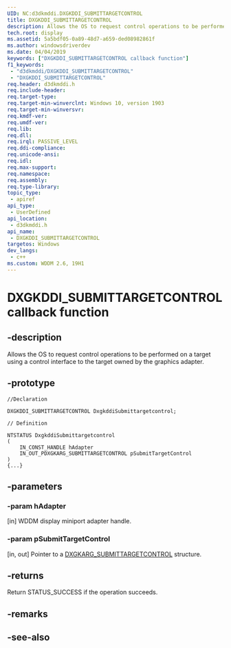 ```yaml
---
UID: NC:d3dkmddi.DXGKDDI_SUBMITTARGETCONTROL
title: DXGKDDI_SUBMITTARGETCONTROL
description: Allows the OS to request control operations to be performed on a target using a control interface to the target owned by the graphics adapter.
tech.root: display
ms.assetid: 5a5bdf05-0a89-48d7-a659-ded08982861f
ms.author: windowsdriverdev
ms.date: 04/04/2019
keywords: ["DXGKDDI_SUBMITTARGETCONTROL callback function"]
f1_keywords:
 - "d3dkmddi/DXGKDDI_SUBMITTARGETCONTROL"
 - "DXGKDDI_SUBMITTARGETCONTROL"
req.header: d3dkmddi.h
req.include-header:
req.target-type:
req.target-min-winverclnt: Windows 10, version 1903
req.target-min-winversvr:
req.kmdf-ver:
req.umdf-ver:
req.lib:
req.dll:
req.irql: PASSIVE_LEVEL
req.ddi-compliance:
req.unicode-ansi:
req.idl:
req.max-support:
req.namespace:
req.assembly:
req.type-library: 
topic_type: 
 - apiref
api_type: 
 - UserDefined
api_location: 
 - d3dkmddi.h
api_name: 
 - DXGKDDI_SUBMITTARGETCONTROL
targetos: Windows
dev_langs:
 - c++
ms.custom: WDDM 2.6, 19H1
---
```


# DXGKDDI_SUBMITTARGETCONTROL callback function

## -description

Allows the OS to request control operations to be performed on a target using a control interface to the target owned by the graphics adapter.

## -prototype

```
//Declaration

DXGKDDI_SUBMITTARGETCONTROL DxgkddiSubmittargetcontrol; 

// Definition

NTSTATUS DxgkddiSubmittargetcontrol 
(
	IN_CONST_HANDLE hAdapter
	IN_OUT_PDXGKARG_SUBMITTARGETCONTROL pSubmitTargetControl
)
{...}

```

## -parameters

### -param hAdapter

[in] WDDM display miniport adapter handle.

### -param pSubmitTargetControl

[in, out] Pointer to a [DXGKARG_SUBMITTARGETCONTROL](ns-d3dkmddi-dxgkarg_submittargetcontrol.md) structure.

## -returns

Return STATUS_SUCCESS if the operation succeeds. 

## -remarks


## -see-also
